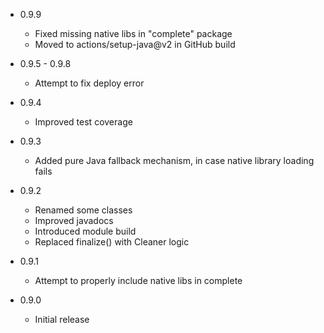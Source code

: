 - 0.9.9
  - Fixed missing native libs in "complete" package
  - Moved to actions/setup-java@v2 in GitHub build


- 0.9.5 - 0.9.8
  - Attempt to fix deploy error


- 0.9.4
  - Improved test coverage

 
- 0.9.3
  - Added pure Java fallback mechanism, in case native library loading fails 


- 0.9.2 
  - Renamed some classes
  - Improved javadocs
  - Introduced module build
  - Replaced finalize() with Cleaner logic


- 0.9.1
  - Attempt to properly include native libs in complete     


- 0.9.0
  - Initial release 